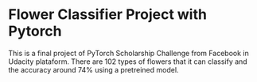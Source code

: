 # Flower Classifier Project with Pytorch

This is a final project of PyTorch Scholarship Challenge from Facebook in Udacity plataform.
There are 102 types of flowers that it can classify and the accuracy around 74% using a pretreined model.
